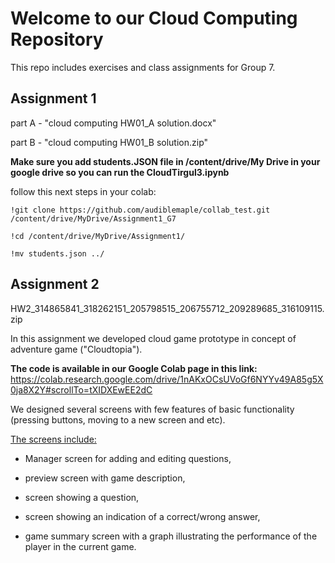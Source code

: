# Welcome to our Cloud Computing Repository
This repo includes exercises and class assignments for Group 7.

## Assignment 1 
part A - "cloud computing HW01_A solution.docx"

part B - "cloud computing HW01_B solution.zip"

**Make sure you add students.JSON file in /content/drive/My Drive in your google drive so you can run the CloudTirgul3.ipynb** 

follow this next steps in your colab:
```
!git clone https://github.com/audiblemaple/collab_test.git /content/drive/MyDrive/Assignment1_G7

!cd /content/drive/MyDrive/Assignment1/

!mv students.json ../
```

## Assignment 2
HW2_314865841_318262151_205798515_206755712_209289685_316109115.zip

In this assignment we developed cloud game prototype in concept of adventure game ("Cloudtopia").

**The code is available in our Google Colab page in this link:** https://colab.research.google.com/drive/1nAKxOCsUVoGf6NYYv49A85g5X0ja8X2Y#scrollTo=tXIDXEwEE2dC

We designed several screens with few features of basic functionality (pressing buttons, moving to a new screen and etc).

<ins>The screens include:</ins> 
  
* Manager screen for adding and editing questions, 
  
* preview screen with game description, 
  
* screen showing a question, 
  
* screen showing an indication of a correct/wrong answer, 
  
* game summary screen with a graph illustrating the performance of the player in the current game.

